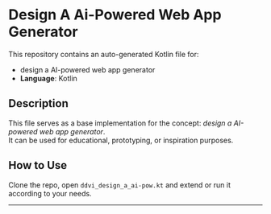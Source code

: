 # Design A Ai-Powered Web App Generator

This repository contains an auto-generated Kotlin file for:

- design a AI-powered web app generator
- **Language**: Kotlin

## Description

This file serves as a base implementation for the concept: *design a AI-powered web app generator*.  
It can be used for educational, prototyping, or inspiration purposes.

## How to Use

Clone the repo, open `ddvi_design_a_ai-pow.kt` and extend or run it according to your needs.

---


